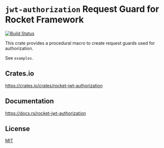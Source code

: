 `jwt-authorization` Request Guard for Rocket Framework
====================

[![Build Status](https://travis-ci.org/magiclen/rocket-jwt-authorization.svg?branch=master)](https://travis-ci.org/magiclen/rocket-jwt-authorization)

This crate provides a procedural macro to create request guards used for authorization.

See `examples`.

## Crates.io

https://crates.io/crates/rocket-jwt-authorization

## Documentation

https://docs.rs/rocket-jwt-authorization

## License

[MIT](LICENSE)
